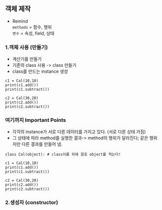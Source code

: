 ## 객체 제작
+ Remind <br>
`methods` = 함수, 행위 <br>
`변수` = 속성, field, 상태   <br>
### 1.객체 사용 (만들기)
+ 계산기를 만들기
+ 기존의 class 사용 -> class 만들기
+ class를 만드는 instance 생성
```
c1 = Cal(10,10)
print(c1.add())
print(c1.subtract())

c2 = Cal(30,20)
print(c2.add())
print(c2.subtract())
```
### 여기까지 Important Points
+ 각각의 instance가 서로 다른 데이터를 가지고 있다. (서로 다른 상태 가짐)
+ 그 상태에 따라 method를 실행한 결과-> method의 행위가 달라진다; 같은 행위지만 다른 결과를 만들어 냄.
  
```
class Cal(object): # class이름 뒤에 괄호 object를 적는다!
    
c1 = Cal(10,10)
print(c1.add())
print(c1.subtract())

c2 = Cal(30,20)
print(c2.add())
print(c2.subtract())
```
  
### 2.생성자 (constructor)
